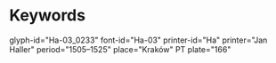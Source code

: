 # Keywords
glyph-id="Ha-03_0233"
font-id="Ha-03"
printer-id="Ha"
printer="Jan Haller"
period="1505–1525"
place="Kraków"
PT plate="166"
